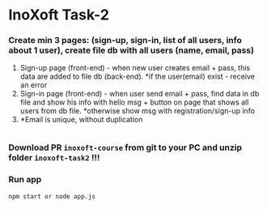 # InoXoft Task-2

### Create min 3 pages: (sign-up, sign-in, list of all users, info about 1 user), create file db with all users (name, email, pass)

1. Sign-up page (front-end) - when new user creates email + pass, this data are added to file db (back-end). 
   *if the user(email) exist - receive an error
2. Sign-in page (front-end) - when user send email + pass, find data in db file and show his info with hello msg + button on page that shows all users from db file.
   *otherwise show msg with registration/sign-up info
3. *Email is unique, without duplication

``` 

```

### Download PR `inoxoft-course` from git to your PC and unzip folder `inoxoft-task2` !!!


### Run app
```
npm start or node app.js
```